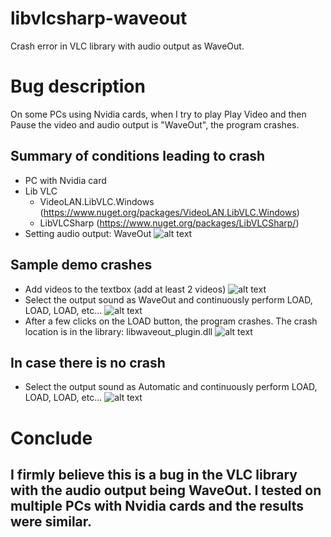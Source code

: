 # libvlcsharp-waveout
 Crash error in VLC library with audio output as WaveOut.

# Bug description
On some PCs using Nvidia cards, when I try to play Play Video and then Pause the video and audio output is "WaveOut", the program crashes.

## Summary of conditions leading to crash

 - PC with Nvidia card
 - Lib VLC
    + VideoLAN.LibVLC.Windows (https://www.nuget.org/packages/VideoLAN.LibVLC.Windows)
    + LibVLCSharp (https://www.nuget.org/packages/LibVLCSharp/)
 - Setting audio output: WaveOut
   ![alt text](https://github.com/thaont-ulis/libvlcsharp-waveout/tree/main/images/Setting_WaveOut.png?raw=true)


## Sample demo crashes

 - Add videos to the textbox (add at least 2 videos)
   ![alt text](https://github.com/thaont-ulis/libvlcsharp-waveout/tree/main/images/Add_Videos.png?raw=true)
 - Select the output sound as WaveOut and continuously perform LOAD, LOAD, LOAD, etc...
   ![alt text](https://github.com/thaont-ulis/libvlcsharp-waveout/tree/main/images/Run_WaveOut.png?raw=true)
 - After a few clicks on the LOAD button, the program crashes. The crash location is in the library: libwaveout_plugin.dll
   ![alt text](https://github.com/thaont-ulis/libvlcsharp-waveout/tree/main/images/Run_Crash.png?raw=true)


## In case there is no crash

 - Select the output sound as Automatic and continuously perform LOAD, LOAD, LOAD, etc...
   ![alt text](https://github.com/thaont-ulis/libvlcsharp-waveout/tree/main/images/Run_Automatic.png?raw=true)

# Conclude
## I firmly believe this is a bug in the VLC library with the audio output being WaveOut. I tested on multiple PCs with Nvidia cards and the results were similar.